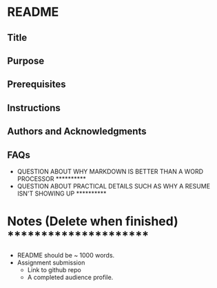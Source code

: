 # README

## Title

## Purpose

## Prerequisites

## Instructions

## Authors and Acknowledgments

## FAQs
* QUESTION ABOUT WHY MARKDOWN IS BETTER THAN A WORD PROCESSOR **********
* QUESTION ABOUT PRACTICAL DETAILS SUCH AS WHY A RESUME ISN'T SHOWING UP  **********



# Notes (Delete when finished) *********************
* README should be ~ 1000 words.
* Assignment submission
    * Link to github repo
    * A completed audience profile.
